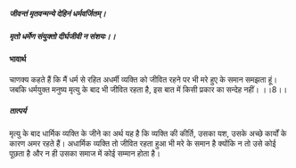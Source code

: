 ##### जीवन्तं मृतवन्मन्ये देहिनं धर्मवर्जितम्।
##### मृतो धर्मेण संयुक्तो दीर्घजीवी न संशयः।।  

#### भावार्थ

चाणक्य कहते हैं कि मैं धर्म से रहित अधर्मी व्यक्ति को जीवित रहने पर भी मरे हुए के समान समझता हूं। जबकि धर्मयुक्त मनुष्य मृत्यु के बाद भी जीवित रहता है, इस बात में किसी प्रकार का सन्देह नहीं। ।।8।।

##### तात्पर्य

मृत्यु के बाद धार्मिक व्यक्ति के जीने का अर्थ यह है कि व्यक्ति की कीर्ति, उसका यश, उसके अच्छे कार्यों के कारण अमर रहते हैं। अधार्मिक व्यक्ति तो जीवित रहता हुआ भी मरे के समान है क्योंकि न तो उसे कोई पूछता है और न ही उसका समाज में कोई सम्मान होता है।
